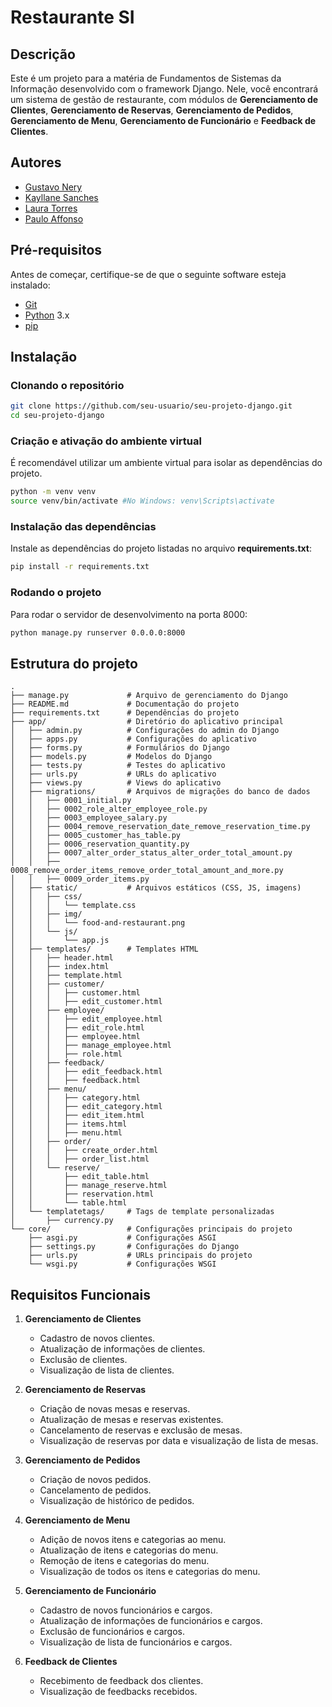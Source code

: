 # Restaurante SI

## Descrição
Este é um projeto para a matéria de Fundamentos de Sistemas da Informação desenvolvido com o framework Django. Nele, você encontrará um sistema de gestão de restaurante, com módulos de **Gerenciamento de Clientes**, **Gerenciamento de Reservas**, **Gerenciamento de Pedidos**, **Gerenciamento de Menu**, **Gerenciamento de Funcionário** e **Feedback de Clientes**.

## Autores
- [Gustavo Nery](https://github.com/gustavonerywe/)
- [Kayllane Sanches](https://github.com/KayllaneSCardoso)
- [Laura Torres](https://github.com/lauratorresss)
- [Paulo Affonso](https://github.com/affonsopaulo/)

## Pré-requisitos

Antes de começar, certifique-se de que o seguinte software esteja instalado:

- [Git](https://git-scm.com/downloads)
- [Python](https://www.python.org/downloads/) 3.x
- [pip](https://pip.pypa.io/en/stable/installation/)

## Instalação

### Clonando o repositório

```bash
git clone https://github.com/seu-usuario/seu-projeto-django.git
cd seu-projeto-django
```

### Criação e ativação do ambiente virtual

É recomendável utilizar um ambiente virtual para isolar as dependências do projeto.

```bash
python -m venv venv
source venv/bin/activate #No Windows: venv\Scripts\activate
```

### Instalação das dependências
Instale as dependências do projeto listadas no arquivo **requirements.txt**:

```bash
pip install -r requirements.txt
```

### Rodando o projeto
Para rodar o servidor de desenvolvimento na porta 8000:

```bash
python manage.py runserver 0.0.0.0:8000
```

## Estrutura do projeto

```
.
├── manage.py             # Arquivo de gerenciamento do Django
├── README.md             # Documentação do projeto
├── requirements.txt      # Dependências do projeto
├── app/                  # Diretório do aplicativo principal
│   ├── admin.py          # Configurações do admin do Django
│   ├── apps.py           # Configurações do aplicativo
│   ├── forms.py          # Formulários do Django
│   ├── models.py         # Modelos do Django
│   ├── tests.py          # Testes do aplicativo
│   ├── urls.py           # URLs do aplicativo
│   ├── views.py          # Views do aplicativo
│   ├── migrations/       # Arquivos de migrações do banco de dados
│   │   ├── 0001_initial.py
│   │   ├── 0002_role_alter_employee_role.py
│   │   ├── 0003_employee_salary.py
│   │   ├── 0004_remove_reservation_date_remove_reservation_time.py
│   │   ├── 0005_customer_has_table.py
│   │   ├── 0006_reservation_quantity.py
│   │   ├── 0007_alter_order_status_alter_order_total_amount.py
│   │   ├── 0008_remove_order_items_remove_order_total_amount_and_more.py
│   │   ├── 0009_order_items.py
│   ├── static/           # Arquivos estáticos (CSS, JS, imagens)
│   │   ├── css/
│   │   │   └── template.css
│   │   ├── img/
│   │   │   └── food-and-restaurant.png
│   │   └── js/
│   │       └── app.js
│   ├── templates/        # Templates HTML
│   │   ├── header.html
│   │   ├── index.html
│   │   ├── template.html
│   │   ├── customer/
│   │   │   ├── customer.html
│   │   │   ├── edit_customer.html
│   │   ├── employee/
│   │   │   ├── edit_employee.html
│   │   │   ├── edit_role.html
│   │   │   ├── employee.html
│   │   │   ├── manage_employee.html
│   │   │   ├── role.html
│   │   ├── feedback/
│   │   │   ├── edit_feedback.html
│   │   │   ├── feedback.html
│   │   ├── menu/
│   │   │   ├── category.html
│   │   │   ├── edit_category.html
│   │   │   ├── edit_item.html
│   │   │   ├── items.html
│   │   │   ├── menu.html
│   │   ├── order/
│   │   │   ├── create_order.html
│   │   │   ├── order_list.html
│   │   └── reserve/
│   │       ├── edit_table.html
│   │       ├── manage_reserve.html
│   │       ├── reservation.html
│   │       └── table.html
│   └── templatetags/     # Tags de template personalizadas
│       ├── currency.py
└── core/                 # Configurações principais do projeto
    ├── asgi.py           # Configurações ASGI
    ├── settings.py       # Configurações do Django
    ├── urls.py           # URLs principais do projeto
    └── wsgi.py           # Configurações WSGI
```
## Requisitos Funcionais

1. **Gerenciamento de Clientes**
   - Cadastro de novos clientes.
   - Atualização de informações de clientes.
   - Exclusão de clientes.
   - Visualização de lista de clientes.

2. **Gerenciamento de Reservas**
   - Criação de novas mesas e reservas.
   - Atualização de mesas e reservas existentes.
   - Cancelamento de reservas e exclusão de mesas.
   - Visualização de reservas por data e visualização de lista de mesas.

3. **Gerenciamento de Pedidos**
   - Criação de novos pedidos.
   - Cancelamento de pedidos.
   - Visualização de histórico de pedidos.

4. **Gerenciamento de Menu**
   - Adição de novos itens e categorias ao menu.
   - Atualização de itens e categorias do menu.
   - Remoção de itens e categorias do menu.
   - Visualização de todos os itens e categorias do menu.

5. **Gerenciamento de Funcionário**
   - Cadastro de novos funcionários e cargos.
   - Atualização de informações de funcionários e cargos.
   - Exclusão de funcionários e cargos.
   - Visualização de lista de funcionários e cargos.

6. **Feedback de Clientes**
   - Recebimento de feedback dos clientes.
   - Visualização de feedbacks recebidos.
